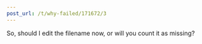 ```yaml
---
post_url: /t/why-failed/171672/3
---
```

So, should I edit the filename now, or will you count it as missing?